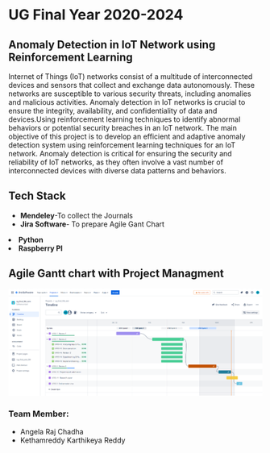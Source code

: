 # UG Final Year 2020-2024
## Anomaly Detection in IoT Network using Reinforcement Learning
Internet of Things (IoT) networks consist of a multitude of interconnected devices and sensors that collect and exchange data autonomously. These networks are susceptible to various security threats, including anomalies and malicious activities. Anomaly detection in IoT networks is crucial to ensure the integrity, availability, and confidentiality of data and devices.Using reinforcement learning techniques to identify abnormal behaviors or potential security breaches in an IoT network.
The main objective of this project is to develop an efficient and adaptive anomaly detection system using reinforcement learning techniques for an IoT network. Anomaly detection is critical for ensuring the security and reliability of IoT networks, as they often involve a vast number of interconnected devices with diverse data patterns and behaviors.

## Tech Stack
<ul><li><b>Mendeley</b>-To collect the Journals</li>
<li><b>Jira Software</b>- To prepare Agile Gant Chart</li></ul>
<li><B>Python </B></li>
<li><b>Raspberry PI</b></li>



## Agile Gantt chart with Project Managment
![](https://github.com/RE8EL0804/Ug_final_year_8th/blob/master/src/asset/ghantt.png)
### Team Member:
<ul><li> Angela Raj Chadha </li>
<li>Kethamreddy Karthikeya Reddy</li></ul>
